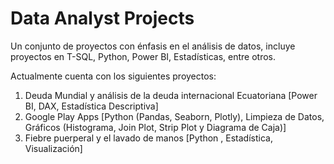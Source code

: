 # Data Analyst Projects
Un conjunto de proyectos con énfasis en el análisis de datos, incluye proyectos en T-SQL, Python, Power BI, Estadísticas, entre otros.

Actualmente cuenta con los siguientes proyectos:
  1. Deuda Mundial y análisis de la deuda internacional Ecuatoriana [Power BI, DAX, Estadística Descriptiva]
  2. Google Play Apps [Python (Pandas, Seaborn, Plotly), Limpieza de Datos, Gráficos (Histograma, Join Plot, Strip Plot y Diagrama de Caja)]
  3. Fiebre puerperal y el lavado de manos [Python , Estadística, Visualización]
     
